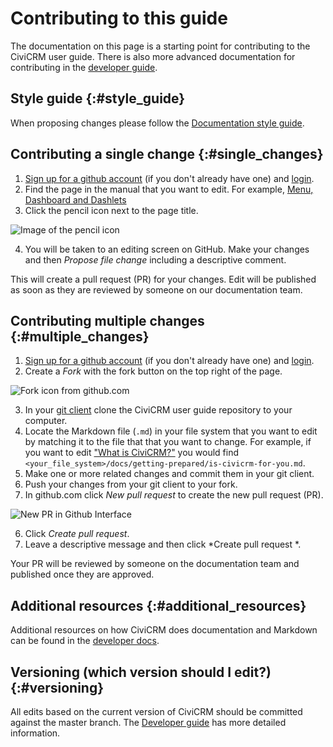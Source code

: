 # Contributing to this guide

The documentation on this page is a starting point for contributing to the CiviCRM user guide.  There is also more advanced documentation for contributing in the [developer guide](https://docs.civicrm.org/dev/en/latest/documentation/).

## Style guide {:#style_guide}
When proposing changes please follow the [Documentation style guide](https://docs.civicrm.org/dev/en/master/best-practices/documentation-style-guide/).  

## Contributing a single change {:#single_changes}

1. [Sign up for a github account](https://github.com/join) (if you don't already have one) and [login](https://github.com/login).
2. Find the page in the manual that you want to edit.  For example, [Menu, Dashboard and Dashlets](../the-user-interface/menu-dashboard-and-dashlets.md)
3.  Click the pencil icon next to the page title.

![Image of the pencil icon](../img/contributing_to_this_manual.png)

4. You will be taken to an editing screen on GitHub.  Make your changes and then *Propose file change* including a descriptive comment.  

This will create a pull request (PR) for your changes.  Edit will be published as soon as they are reviewed by someone on our documentation team.

## Contributing multiple changes {:#multiple_changes}

1. [Sign up for a github account](https://github.com/join) (if you don't already have one) and [login](https://github.com/login).
2. Create a *Fork* with the fork button on the top right of the page.  

![Fork icon from github.com](../img/fork.png)


3. In your [git client](https://git-scm.com/download/gui/linux) clone the CiviCRM user guide repository to your computer.  
4. Locate the Markdown file (`.md`) in your file system that you want to edit by matching it to the file that that you want to change. For example, if you want to edit ["What is CiviCRM?"](../introduction/what-is-civicrm.md) you would find `<your_file_system>/docs/getting-prepared/is-civicrm-for-you.md`. 
5. Make one or more related changes and commit them in your git client.  
4. Push your changes from your git client to your fork.
5. In github.com click *New pull request* to create the new pull request (PR). 

![New PR in Github Interface](../img/new_pr.png)

6. Click *Create pull request*. 
7. Leave a descriptive message and then click *Create pull request *. 

Your PR will be reviewed by someone on the documentation team and published once they are approved.  

## Additional resources {:#additional_resources}

Additional resources on how CiviCRM does documentation and Markdown can be found in the [developer docs](https://docs.civicrm.org/dev/en/latest/documentation/#resources). 

## Versioning (which version should I edit?) {:#versioning}

All edits based on the current version of CiviCRM should be committed against the master branch.  The [Developer guide](https://docs.civicrm.org/dev/en/latest/documentation/#versions) has more detailed information. 

